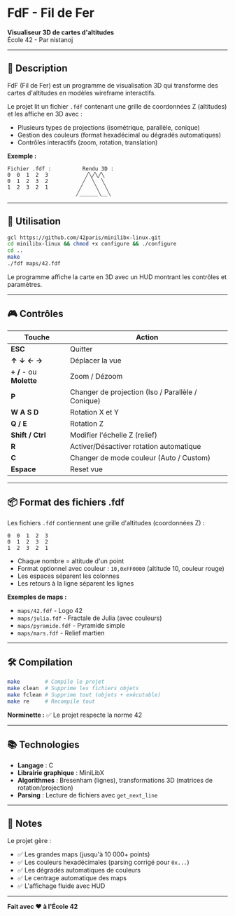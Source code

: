 # FdF - Fil de Fer

**Visualiseur 3D de cartes d'altitudes**  
École 42 - Par nistanoj

---

## 📖 Description

FdF (Fil de Fer) est un programme de visualisation 3D qui transforme des cartes d'altitudes en modèles wireframe interactifs.

Le projet lit un fichier `.fdf` contenant une grille de coordonnées Z (altitudes) et les affiche en 3D avec :
- Plusieurs types de projections (isométrique, parallèle, conique)
- Gestion des couleurs (format hexadécimal ou dégradés automatiques)
- Contrôles interactifs (zoom, rotation, translation)

**Exemple :**
```
Fichier .fdf :          Rendu 3D :
0  0  1  2  3            ╱╲╱╲╱╲
0  1  2  3  2           ╱  ╲  ╲
1  2  3  2  1          ╱    ╲  ╲
                      ╱______╲__╲
```

---

## 🚀 Utilisation

```bash
gcl https://github.com/42paris/minilibx-linux.git
cd minilibx-linux && chmod +x configure && ./configure
cd ..
make
./fdf maps/42.fdf
```

Le programme affiche la carte en 3D avec un HUD montrant les contrôles et paramètres.

---

## 🎮 Contrôles

| Touche | Action |
|--------|--------|
| **ESC** | Quitter |
| **↑ ↓ ← →** | Déplacer la vue |
| **+ / -** ou **Molette** | Zoom / Dézoom |
| **P** | Changer de projection (Iso / Parallèle / Conique) |
| **W A S D** | Rotation X et Y |
| **Q / E** | Rotation Z |
| **Shift / Ctrl** | Modifier l'échelle Z (relief) |
| **R** | Activer/Désactiver rotation automatique |
| **C** | Changer de mode couleur (Auto / Custom) |
| **Espace** | Reset vue

---

## 📦 Format des fichiers .fdf

Les fichiers `.fdf` contiennent une grille d'altitudes (coordonnées Z) :

```
0  0  1  2  3
0  1  2  3  2
1  2  3  2  1
```

- Chaque nombre = altitude d'un point
- Format optionnel avec couleur : `10,0xFF0000` (altitude 10, couleur rouge)
- Les espaces séparent les colonnes
- Les retours à la ligne séparent les lignes

**Exemples de maps :**
- `maps/42.fdf` - Logo 42
- `maps/julia.fdf` - Fractale de Julia (avec couleurs)
- `maps/pyramide.fdf` - Pyramide simple
- `maps/mars.fdf` - Relief martien

---

## 🛠️ Compilation

```bash
make        # Compile le projet
make clean  # Supprime les fichiers objets
make fclean # Supprime tout (objets + exécutable)
make re     # Recompile tout
```

**Norminette :** ✅ Le projet respecte la norme 42

---

## 📚 Technologies

- **Langage** : C
- **Librairie graphique** : MiniLibX
- **Algorithmes** : Bresenham (lignes), transformations 3D (matrices de rotation/projection)
- **Parsing** : Lecture de fichiers avec `get_next_line`

---

## 📝 Notes

Le projet gère :
- ✅ Les grandes maps (jusqu'à 10 000+ points)
- ✅ Les couleurs hexadécimales (parsing corrigé pour `0x...`)
- ✅ Les dégradés automatiques de couleurs
- ✅ Le centrage automatique des maps
- ✅ L'affichage fluide avec HUD

---

**Fait avec ❤️ à l'École 42**
